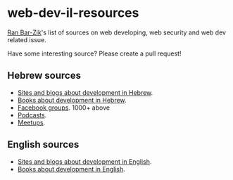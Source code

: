# web-dev-il-resources
[Ran Bar-Zik](https://internet-israel.com)'s list of sources on web developing, web security and web dev related issue.

Have some interesting source? Please create a pull request!

## Hebrew sources

- [Sites and blogs about development in Hebrew](docs/Hebrew/blogs.md).
- [Books about development in Hebrew](docs/Hebrew/books.md).
- [Facebook groups](docs/Hebrew/facebook.md). 1000+ above
- [Podcasts](docs/Hebrew/podcasts.md).
- [Meetups](docs/Hebrew/meetups.md).

## English sources

- [Sites and blogs about development in English](docs/English/blogs.md).
- [Books about development in English](docs/English/Books.md).
